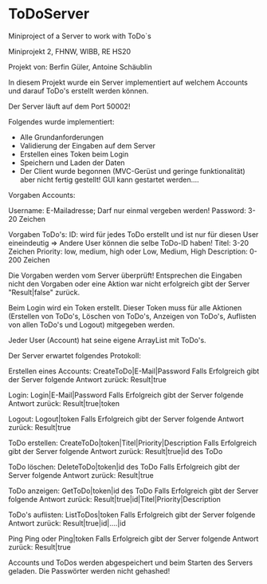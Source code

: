 # ToDoServer
Miniproject of a Server to work with ToDo`s


Miniprojekt 2, FHNW, WIBB, RE HS20

Projekt von: Berfin Güler, Antoine Schäublin

In diesem Projekt wurde ein Server implementiert auf welchem Accounts und darauf ToDo's erstellt werden können.

Der Server läuft auf dem Port 50002!

Folgendes wurde implementiert:

- Alle Grundanforderungen
- Validierung der Eingaben auf dem Server
- Erstellen eines Token beim Login
- Speichern und Laden der Daten
- Der Client wurde begonnen (MVC-Gerüst und geringe funktionalität) aber nicht fertig gestellt! GUI kann gestartet werden....

Vorgaben Accounts:

Username: E-Mailadresse; Darf nur einmal vergeben werden!
Password: 3-20 Zeichen

Vorgaben ToDo's:
ID: wird für jedes ToDo erstellt und ist nur für diesen User eineindeutig => Andere User können die selbe ToDo-ID haben!
Titel: 3-20 Zeichen
Priority: low, medium, high oder Low, Medium, High
Description: 0-200 Zeichen

Die Vorgaben werden vom Server überprüft! Entsprechen die Eingaben nicht den Vorgaben oder eine Aktion war nicht erfolgreich gibt der Server "Result|false" zurück.

Beim Login wird ein Token erstellt. Dieser Token muss für alle Aktionen (Erstellen von ToDo's, Löschen von ToDo's, Anzeigen von ToDo's, Auflisten von allen ToDo's und Logout) mitgegeben werden.

Jeder User (Account) hat seine eigene ArrayList mit ToDo's.

Der Server erwartet folgendes Protokoll:

Erstellen eines Accounts:
CreateToDo|E-Mail|Password
Falls Erfolgreich gibt der Server folgende Antwort zurück:
Result|true

Login:
Login|E-Mail|Password
Falls Erfolgreich gibt der Server folgende Antwort zurück:
Result|true|token

Logout:
Logout|token
Falls Erfolgreich gibt der Server folgende Antwort zurück:
Result|true

ToDo erstellen:
CreateToDo|token|Titel|Priority|Description
Falls Erfolgreich gibt der Server folgende Antwort zurück:
Result|true|id des ToDo

ToDo löschen:
DeleteToDo|token|id des ToDo
Falls Erfolgreich gibt der Server folgende Antwort zurück:
Result|true

ToDo anzeigen:
GetToDo|token|id des ToDo
Falls Erfolgreich gibt der Server folgende Antwort zurück:
Result|true|id|Titel|Priority|Description

ToDo's auflisten:
ListToDos|token
Falls Erfolgreich gibt der Server folgende Antwort zurück:
Result|true|id|....|id

Ping
Ping oder Ping|token
Falls Erfolgreich gibt der Server folgende Antwort zurück:
Result|true

Accounts und ToDos werden abgespeichert und beim Starten des Servers geladen.
Die Passwörter werden nicht gehashed!
